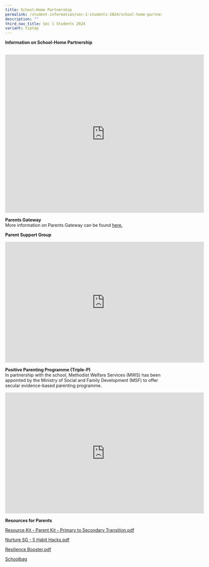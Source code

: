 ```yaml
---
title: School–Home Partnership
permalink: /student-information/sec-1-students-2024/school-home-partnership/
description: ""
third_nav_title: Sec 1 Students 2024
variant: tiptap
---
```

<p><strong>Information on School-Home Partnership<br></strong><br></p><div class="iframe-wrapper"><iframe height="509" width="640" allowfullscreen="true" frameborder="0" src="https://docs.google.com/presentation/d/e/2PACX-1vS9NbT4p9EEtgrdyRfW3UsROzZ8kxKEwed3gWMQa3k6LdORiOFt4NOkPeDvmqhYVS9aiTQYIFQabkR1/embed?start=false&amp;loop=false&amp;delayms=3000"></iframe></div><p><strong>Parents Gateway<br></strong>More information on Parents Gateway can be found&nbsp;<a href="/other-information/parents-gateway" rel="noopener noreferrer nofollow" target="_blank"><u>here</u></a><u>.</u></p><p><strong>Parent Support Group</strong></p><div class="iframe-wrapper"><iframe height="389" width="640" allowfullscreen="true" frameborder="0" src="https://docs.google.com/presentation/d/e/2PACX-1vQ7zoSgYg4fCoT6eyR3Fd64Lh06Q4AfHiCtD8_F6GxwhBYwHMCqWi-xriO-lS954Q1xx_QI4L99hzuX/embed?start=false&amp;loop=true&amp;delayms=3000"></iframe></div><p><strong>Positive Parenting Programme (Triple-P)<br></strong>In partnership with the school, Methodist Welfare Services (MWS) has been appointed by the Ministry of Social and Family Development (MSF) to offer secular evidence-based parenting programme.</p><div class="iframe-wrapper"><iframe height="389" width="640" allowfullscreen="true" frameborder="0" src="https://docs.google.com/presentation/d/e/2PACX-1vQfqxILGaOmCjh4wGS-y259Tyg3Nc4MvyUF7E21gK6tfQUOO6xo-Mw4mH4YQfjqOa5ehS-hcLng4F95/embed?start=true&amp;loop=true&amp;delayms=5000"></iframe></div><p><strong>Resources for Parents</strong></p><p><a href="/files/2021%20Sec%201%20eReg/Resource%20Kit%20-%20Parent%20Kit%20-%20Primary%20to%20Secondary%20Transition.pdf" rel="noopener noreferrer nofollow" target="_blank"><u>Resource Kit - Parent Kit - Primary to Secondary Transition.pdf</u></a></p><p><a href="/files/Nurture%20SG%20-%205%20Habit%20Hacks.pdf" rel="noopener noreferrer nofollow" target="_blank"><u>Nurture SG - 5 Habit Hacks.pdf</u></a></p><p><a href="/files/Resilience%20Booster.pdf" rel="noopener noreferrer nofollow" target="_blank"><u>Resilience Booster.pdf</u></a></p><p><a href="http://www.schoolbag.edu.sg/" rel="noopener noreferrer nofollow" target=""><u>Schoolbag</u></a></p>